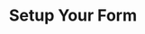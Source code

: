 ---
versionFrom: 8
meta.Title: "DT Form Handler"
meta.Description: "DT Form Handler Package Instructions"

layout: default
title: Setup Your Form
nav_order: 6
parent: Form Handler Package
---